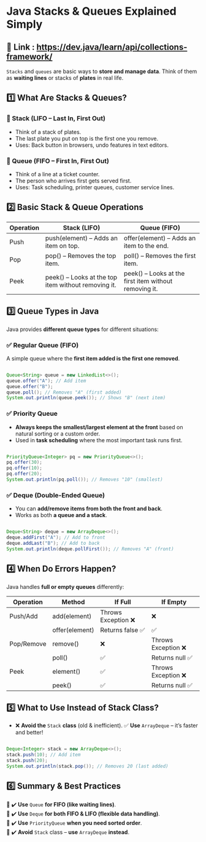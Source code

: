 # Java Stacks & Queues Explained Simply

## 🔹 Link : <https://dev.java/learn/api/collections-framework/>

`Stacks` and `queues` are basic ways to **store and manage data**. Think of them as **waiting lines** or stacks of **plates** in real life.

## 1️⃣ What Are Stacks & Queues?

### 🔹 Stack (LIFO – Last In, First Out)

- Think of a stack of plates.
- The last plate you put on top is the first one you remove.
- Uses: Back button in browsers, undo features in text editors.

### 🔹 Queue (FIFO – First In, First Out)

- Think of a line at a ticket counter.
- The person who arrives first gets served first.
- Uses: Task scheduling, printer queues, customer service lines.

## 2️⃣ Basic Stack & Queue Operations

| Operation | Stack (LIFO)                                        | Queue (FIFO)                                          |
| --------- | --------------------------------------------------- | ----------------------------------------------------- |
| Push      | push(element) – Adds an item on top.                | offer(element) – Adds an item to the end.             |
| Pop       | pop() – Removes the top item.                       | poll() – Removes the first item.                      |
| Peek      | peek() – Looks at the top item without removing it. | peek() – Looks at the first item without removing it. |

## 3️⃣ Queue Types in Java

Java provides **different queue types** for different situations:

### ✅ Regular Queue (FIFO)

A simple queue where the **first item added is the first one removed**.

```java

Queue<String> queue = new LinkedList<>();
queue.offer("A"); // Add item
queue.offer("B");
queue.poll(); // Removes "A" (first added)
System.out.println(queue.peek()); // Shows "B" (next item)
```

### ✅ Priority Queue

- **Always keeps the smallest/largest element at the front** based on natural sorting or a custom order.
- Used in **task scheduling** where the most important task runs first.

```java

PriorityQueue<Integer> pq = new PriorityQueue<>();
pq.offer(30);
pq.offer(10);
pq.offer(20);
System.out.println(pq.poll()); // Removes "10" (smallest)
```

### ✅ Deque (Double-Ended Queue)

- You can **add/remove items from both the front and back**.
- Works as both **a queue and a stack**.

```java

Deque<String> deque = new ArrayDeque<>();
deque.addFirst("A"); // Add to front
deque.addLast("B"); // Add to back
System.out.println(deque.pollFirst()); // Removes "A" (front)
```

## 4️⃣ When Do Errors Happen?

Java handles **full or empty queues** differently:

| Operation  | Method         | If Full             | If Empty            |
| ---------- | -------------- | ------------------- | ------------------- |
| Push/Add   | add(element)   | Throws Exception ❌ | ❌                  |
|            | offer(element) | Returns false ✅    | ✅                  |
| Pop/Remove | remove()       | ❌                  | Throws Exception ❌ |
|            | poll()         | ✅                  | Returns null ✅     |
| Peek       | element()      | ✅                  | Throws Exception ❌ |
|            | peek()         | ✅                  | Returns null ✅     |

## 5️⃣ What to Use Instead of Stack Class?

- ❌ **Avoid the** `Stack` **class** (old & inefficient).
  ✅ **Use** `ArrayDeque` – it’s faster and better!

```java

Deque<Integer> stack = new ArrayDeque<>();
stack.push(10); // Add item
stack.push(20);
System.out.println(stack.pop()); // Removes 20 (last added)
```

## 6️⃣ Summary & Best Practices

🔹 ✔️ **Use** `Queue` **for FIFO (like waiting lines)**.  
🔹 ✔️ **Use** `Deque` **for both FIFO & LIFO (flexible data handling)**.  
🔹 ✔️ **Use** `PriorityQueue` **when you need sorted order**.  
🔹 ✔️ **Avoid** `Stack` class – **use** `ArrayDeque` **instead**.
